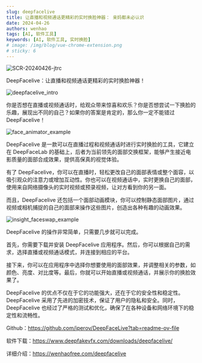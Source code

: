 ```yaml
---
slug: deepfacelive
title: 让直播和视频通话更精彩的实时换脸神器： 亲妈都未必认识
date: 2024-04-26
authors: wenhao
tags: [AI, 软件工具]
keywords: [AI, 软件工具, 实时换脸]
# image: /img/blog/vue-chrome-extension.png
# sticky: 6
---
```

![SCR-20240426-jtrc](https://cdn.wenhaofree.com/gh/wenhaofree/Image/blog/SCR-20240426-jtrc.jpeg)

<!-- truncate -->

DeepFacelive：让直播和视频通话更精彩的实时换脸神器！


![deepfacelive_intro](https://cdn.wenhaofree.com/gh/wenhaofree/Image/blog/deepfacelive_intro.png)

你是否想在直播或视频通话时，给观众带来惊喜和欢乐？你是否想尝试一下换脸的乐趣，展现出不同的自己？如果你的答案是肯定的，那么你一定不能错过 DeepFacelive！

![face_animator_example](https://cdn.wenhaofree.com/gh/wenhaofree/Image/blog/face_animator_example.gif)

DeepFacelive 是一款可以在直播过程和视频通话时进行实时换脸的工具，它建立在 DeepFaceLab 的基础上，后者为当前领先的面部交换框架，能够产生接近电影质量的面部合成效果，提供高保真的视觉体验。



有了 DeepFacelive，你可以在直播时，轻松更改自己的面部表情或整个面容，以吸引观众的注意力或增加互动性。你也可以在视频通话中，实时更换自己的面部，使用来自网络摄像头的实时视频或预录视频，让对方看到你的另一面。



而且，DeepFacelive 还包括一个面部动画模块，你可以控制静态面部图片，通过视频或相机捕捉的自己的面部来操作这些图片，创造出各种有趣的动画效果。

![insight_faceswap_example](https://cdn.wenhaofree.com/gh/wenhaofree/Image/blog/insight_faceswap_example.gif)

DeepFacelive 的操作非常简单，只需要几步就可以完成。

首先，你需要下载并安装 DeepFacelive 应用程序。然后，你可以根据自己的需求，选择直播或视频通话模式，并连接到相应的平台。

接下来，你可以在应用程序中选择你想要使用的面部效果，并调整相关的参数，如颜色、亮度、对比度等。最后，你就可以开始直播或视频通话，并展示你的换脸效果了。

DeepFacelive 的优点不仅在于它的功能强大，还在于它的安全性和稳定性。DeepFacelive 采用了先进的加密技术，保证了用户的隐私和安全。同时，DeepFacelive 也经过了严格的测试和优化，确保了在各种设备和网络环境下的稳定性和流畅性。



Github：https://github.com/iperov/DeepFaceLive?tab=readme-ov-file

软件下载：https://www.deepfakevfx.com/downloads/deepfacelive/

详细介绍：https://wenhaofree.com/deepfacelive